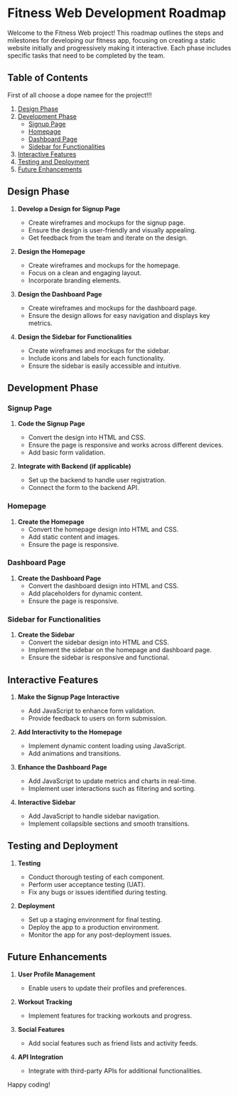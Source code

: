 # Fitness Web Development Roadmap

Welcome to the Fitness Web project! This roadmap outlines the steps and milestones for developing our fitness app, focusing on creating a static website initially and progressively making it interactive. Each phase includes specific tasks that need to be completed by the team.

## Table of Contents
First of all choose a dope namee for the project!!!
1. [Design Phase](#design-phase)
2. [Development Phase](#development-phase)
   - [Signup Page](#signup-page)
   - [Homepage](#homepage)
   - [Dashboard Page](#dashboard-page)
   - [Sidebar for Functionalities](#sidebar-for-functionalities)
3. [Interactive Features](#interactive-features)
4. [Testing and Deployment](#testing-and-deployment)
5. [Future Enhancements](#future-enhancements)

## Design Phase

1. **Develop a Design for Signup Page**
   - Create wireframes and mockups for the signup page.
   - Ensure the design is user-friendly and visually appealing.
   - Get feedback from the team and iterate on the design.

2. **Design the Homepage**
   - Create wireframes and mockups for the homepage.
   - Focus on a clean and engaging layout.
   - Incorporate branding elements.

3. **Design the Dashboard Page**
   - Create wireframes and mockups for the dashboard page.
   - Ensure the design allows for easy navigation and displays key metrics.

4. **Design the Sidebar for Functionalities**
   - Create wireframes and mockups for the sidebar.
   - Include icons and labels for each functionality.
   - Ensure the sidebar is easily accessible and intuitive.

## Development Phase

### Signup Page
1. **Code the Signup Page**
   - Convert the design into HTML and CSS.
   - Ensure the page is responsive and works across different devices.
   - Add basic form validation.

2. **Integrate with Backend (if applicable)**
   - Set up the backend to handle user registration.
   - Connect the form to the backend API.

### Homepage
1. **Create the Homepage**
   - Convert the homepage design into HTML and CSS.
   - Add static content and images.
   - Ensure the page is responsive.

### Dashboard Page
1. **Create the Dashboard Page**
   - Convert the dashboard design into HTML and CSS.
   - Add placeholders for dynamic content.
   - Ensure the page is responsive.

### Sidebar for Functionalities
1. **Create the Sidebar**
   - Convert the sidebar design into HTML and CSS.
   - Implement the sidebar on the homepage and dashboard page.
   - Ensure the sidebar is responsive and functional.

## Interactive Features

1. **Make the Signup Page Interactive**
   - Add JavaScript to enhance form validation.
   - Provide feedback to users on form submission.

2. **Add Interactivity to the Homepage**
   - Implement dynamic content loading using JavaScript.
   - Add animations and transitions.

3. **Enhance the Dashboard Page**
   - Add JavaScript to update metrics and charts in real-time.
   - Implement user interactions such as filtering and sorting.

4. **Interactive Sidebar**
   - Add JavaScript to handle sidebar navigation.
   - Implement collapsible sections and smooth transitions.

## Testing and Deployment

1. **Testing**
   - Conduct thorough testing of each component.
   - Perform user acceptance testing (UAT).
   - Fix any bugs or issues identified during testing.

2. **Deployment**
   - Set up a staging environment for final testing.
   - Deploy the app to a production environment.
   - Monitor the app for any post-deployment issues.

## Future Enhancements

1. **User Profile Management**
   - Enable users to update their profiles and preferences.

2. **Workout Tracking**
   - Implement features for tracking workouts and progress.

3. **Social Features**
   - Add social features such as friend lists and activity feeds.

4. **API Integration**
   - Integrate with third-party APIs for additional functionalities.

Happy coding!
